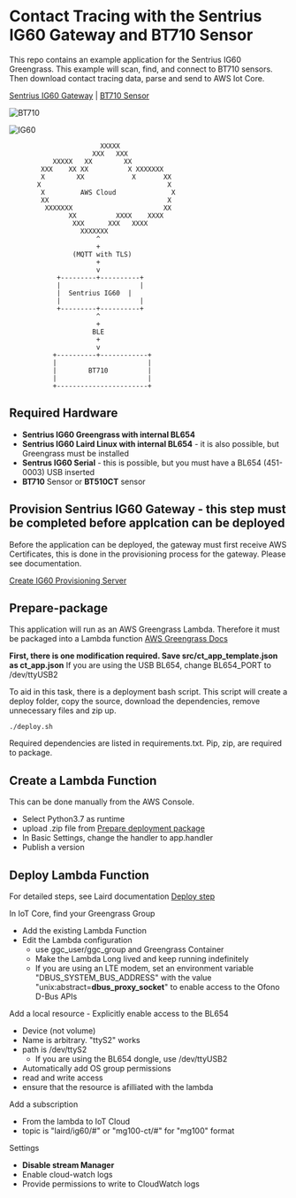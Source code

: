 # Contact Tracing with the Sentrius IG60 Gateway and BT710 Sensor

This repo contains an example application for the Sentrius IG60 Greengrass. This example will scan, find, and connect to BT710 sensors. Then download contact tracing data, parse and send to AWS Iot Core.

[Sentrius IG60 Gateway](https://www.lairdconnect.com/iot-devices/iot-gateways/sentrius-ig60-serial-and-ig60-serial-lte-wireless-iot-gateways) |
[BT710 Sensor](https://www.lairdconnect.com/iot-devices/iot-sensors/sentrius-bt7x0-tracker-multi-sensor)

![BT710](https://connectivity-staging.s3.us-east-2.amazonaws.com/styles/product_thumbnail/s3/2020-06/BT710-Bluetooth-Covid-Tracker-Hero.png?itok=B_CPNI4N)

![IG60](https://connectivity-staging.s3.us-east-2.amazonaws.com/styles/product_thumbnail/s3/2020-01/ig60-transparent.png?itok=QTTqtco4)

```
                       XXXXX
                     XXX   XXX
           XXXXX   XX        XX
        XXX    XX XX          X XXXXXXX
        X        XX            X       XX
       X                                X
        X         AWS Cloud              X
        XX                              X
         XXXXXXX                       XX
               XX          XXXX    XXXX
                XXX      XXX   XXXX
                  XXXXXXX
                      ^
                      +
                (MQTT with TLS)
                      +
                      v
            +---------+----------+
            |                    |
            |  Sentrius IG60  |
            |                    |
            +---------+----------+
                      ^
                      +
                     BLE
                      +
                      v
           +----------+------------+
           |                       |
           |        BT710          |
           |                       |
           +-----------------------+

```

## Required Hardware

- **Sentrius IG60 Greengrass with internal BL654**
- **Sentrius IG60 Laird Linux with internal BL654** - it is also possible, but Greengrass must be installed
- **Sentrus IG60 Serial** - this is possible, but you must have a BL654 (451-0003) USB inserted
- **BT710** Sensor or **BT510CT** sensor

## Provision Sentrius IG60 Gateway - **this step must be completed before applcation can be deployed**

Before the application can be deployed, the gateway must first receive AWS Certificates, this is done in the provisioning process for the gateway. Please see documentation.

[Create IG60 Provisioning Server ](https://documentation.lairdconnect.com/Builds/IG60-SERIAL-GREENGRASS/latest/Content/Topics/5%20-%20Using%20the%20Device/Greengrass%20Getting%20Started/Create%20a%20Provisioning%20Server.htm)

## Prepare-package

This application will run as an AWS Greengrass Lambda. Therefore it must be packaged into a Lambda function [AWS Greengrass Docs](https://docs.aws.amazon.com/greengrass/latest/developerguide/what-is-gg.html)

**First, there is one modification required. Save src/ct_app_template.json as ct_app.json**
If you are using the USB BL654, change BL654_PORT to /dev/ttyUSB2

To aid in this task, there is a deployment bash script. This script will create a deploy folder, copy the source, download the dependencies, remove unnecessary files and zip up.

```
./deploy.sh
```

Required dependencies are listed in requirements.txt. Pip, zip, are required to package.

## Create a Lambda Function

This can be done manually from the AWS Console.

- Select Python3.7 as runtime
- upload .zip file from [Prepare deployment package](#Prepare-deployment-package)
- In Basic Settings, change the handler to app.handler
- Publish a version

## Deploy Lambda Function

For detailed steps, see Laird documentation [Deploy step](https://documentation.lairdconnect.com/Builds/IG60-SERIAL-GREENGRASS/latest/Content/Topics/5%20-%20Using%20the%20Device/Greengrass%20Getting%20Started/Configure%20Greengrass%20Deployment.htm)

In IoT Core, find your Greengrass Group

- Add the existing Lambda Function
- Edit the Lambda configuration
  - use ggc_user/ggc_group and Greengrass Container
  - Make the Lambda Long lived and keep running indefinitely
  - If you are using an LTE modem, set an environment variable "DBUS_SYSTEM_BUS_ADDRESS" with the value "unix:abstract=__dbus_proxy_socket__" to enable access to the Ofono D-Bus APIs

Add a local resource - Explicitly enable access to the BL654

- Device (not volume)
- Name is arbitrary. "ttyS2" works
- path is /dev/ttyS2
  - If you are using the BL654 dongle, use /dev/ttyUSB2
- Automatically add OS group permissions
- read and write access
- ensure that the resource is afilliated with the lambda

Add a subscription

- From the lambda to IoT Cloud
- topic is "laird/ig60/#" or "mg100-ct/#" for "mg100" format

Settings

- **Disable stream Manager**
- Enable cloud-watch logs
- Provide permissions to write to CloudWatch logs
